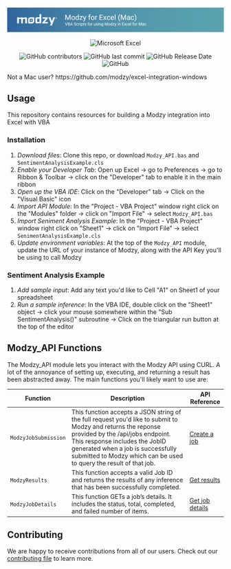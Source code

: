 ![Modzy Python SDK Banner](https://github.com/modzy/integration-excel-mac/blob/main/modzy-excel-mac-banner.png)

<div align="center">

![Microsoft Excel](https://img.shields.io/badge/Microsoft_Excel-217346?style=for-the-badge&logo=microsoft-excel&logoColor=white)


![GitHub contributors](https://img.shields.io/github/contributors/modzy/integration-excel-mac?logo=GitHub&style=flat-square)
![GitHub last commit](https://img.shields.io/github/last-commit/modzy/integration-excel-mac?logo=GitHub&style=flat-square)
![GitHub Release Date](https://img.shields.io/github/issues-raw/modzy/integration-excel-mac?logo=GitHub&style=flat-square)
![GitHub](https://img.shields.io/github/license/modzy/integration-excel-mac?logo=apache&style=flat-square)

</div>
Not a Mac user? https://github.com/modzy/excel-integration-windows

## Usage

This repository contains resources for building a Modzy integration into Excel with VBA

### Installation

1. *Download files*: Clone this repo, or download `Modzy_API.bas` and `SentimentAnalysisExample.cls`
2. *Enable your Developer Tab*: Open up Excel -> go to Preferences -> go to Ribbon & Toolbar -> click on the "Developer" tab to enable it in the main ribbon
3. *Open up the VBA IDE*: Click on the "Developer" tab -> Click on the "Visual Basic" icon
4. *Import API Module*: In the "Project - VBA Project" window right click on the "Modules" folder -> click on "Import File" -> select `Modzy_API.bas`
5. *Import Seniment Analysis Example*: In the "Project - VBA Project" window right click on "Sheet1" -> click on "Import File" -> select `SenimentAnalysisExample.cls`
6. *Update environment variables*: At the top of the `Modzy_API` module, update the URL of your instance of Modzy, along with the API Key you'll be using to call Modzy

### Sentiment Analysis Example

1. *Add sample input*: Add any text you'd like to Cell "A1" on Sheet1 of your spreadsheet
2. *Run a sample inference*: In the VBA IDE, double click on the "Sheet1" object -> click your mouse somewhere within the "Sub SentimentAnalysis()" subroutine -> Click on the triangular run button at the top of the editor

## Modzy_API Functions

The Modzy_API module lets you interact with the Modzy API using CURL. A lot of the annoyance of setting up, executing, and returning a result has been abstracted away. The main functions you'll likely want to use are:

| Function             | Description                                                                                                                                                                                                                                                                                   | API Reference                                                       |
|----------------------|-----------------------------------------------------------------------------------------------------------------------------------------------------------------------------------------------------------------------------------------------------------------------------------------------|---------------------------------------------------------------------|
| `ModzyJobSubmission` | This function accepts a JSON string of the full request you'd like to submit to Modzy and returns the reponse provided by the /api/jobs endpoint. This response includes the JobID generated when a job is successfully submitted to Modzy which can be used to query the result of that job. | [Create a job](https://docs.modzy.com/reference/create-a-job-1)     |
| `ModzyResults`       | This function accepts a valid Job ID and returns the results of any inference that has been successfully completed.                                                                                                                                                                           | [Get results](https://docs.modzy.com/reference/get-results)         |
| `ModzyJobDetails`    | This function GETs a job’s details. It includes the status, total, completed, and failed number of items.                                                                                                                                                                                     | [Get job details](https://docs.modzy.com/reference/get-job-details) |

## Contributing

We are happy to receive contributions from all of our users. Check out our [contributing file](https://github.com/modzy/integration-excel-mac/blob/master/CONTRIBUTING.adoc) to learn more.
